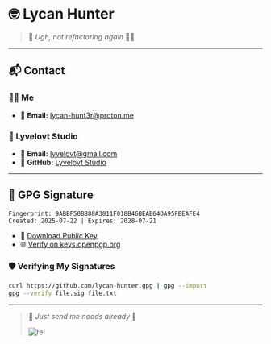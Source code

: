 # 🤓 Lycan Hunter

> 📌 *Ugh, not refactoring again* 🤦‍♂️

---

## 📬 Contact

### 🙋‍♂️ Me
- 📧 **Email:** [lycan-hunt3r@proton.me](mailto:lycan-hunt3r@proton.me)

### 🏢 Lyvelovt Studio
- 📧 **Email:** [lyvelovt@gmail.com](mailto:lyvelovt@gmail.com)  
- 🔗 **GitHub:** [Lyvelovt Studio](https://github.com/Lyvelovt)

---

## 🔐 GPG Signature

```text
Fingerprint: 9ABBF50BB88A3811F018B46BEAB64DA95FBEAFE4
Created: 2025-07-22 | Expires: 2028-07-21
```

- 📄 [Download Public Key](/PUBLIC_KEY.asc)  
- 🌐 [Verify on keys.openpgp.org](https://keys.openpgp.org/search?q=9ABBF50BB88A3811F018B46BEAB64DA95FBEAFE4)

### 🛡️ Verifying My Signatures

```bash
curl https://github.com/lycan-hunter.gpg | gpg --import
gpg --verify file.sig file.txt
```

---

> 📌 *Just send me noods already* 🍜
> 
> ![rei](./assets/rei.gif)

